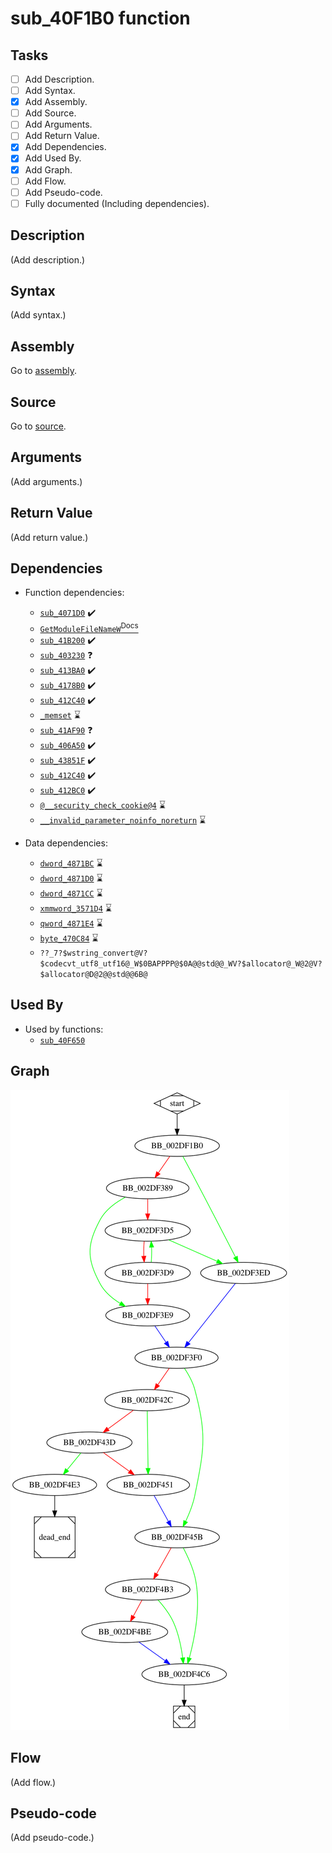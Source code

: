 # sub_40F1B0 function

## Tasks

- [ ] Add Description.
- [ ] Add Syntax.
- [X] Add Assembly.
- [ ] Add Source.
- [ ] Add Arguments.
- [ ] Add Return Value.
- [X] Add Dependencies.
- [X] Add Used By.
- [X] Add Graph.
- [ ] Add Flow.
- [ ] Add Pseudo-code.
- [ ] Fully documented (Including dependencies).

## Description

(Add description.)

## Syntax

(Add syntax.)

## Assembly

Go to [assembly](../asm/sub_40F1B0.asm).

## Source

Go to [source](../cc/sub_40F1B0.cc).

## Arguments

(Add arguments.)

## Return Value

(Add return value.)

## Dependencies

* Function dependencies:
  * [`sub_4071D0`](sub_4071D0.md) ✔️
  * [`GetModuleFileNameW`<sup>Docs</sup>](https://docs.microsoft.com/en-us/windows/win32/api/libloaderapi/nf-libloaderapi-getmodulefilenamew)
  * [`sub_41B200`](sub_41B200.md) ✔️
  * [`sub_403230`](sub_403230.md) ❓
  * [`sub_413BA0`](sub_413BA0.md) ✔️
  * [`sub_4178B0`](sub_4178B0.md) ✔️
  * [`sub_412C40`](sub_412C40.md) ✔️
  * [`_memset`](_memset.md) ⌛
  * [`sub_41AF90`](sub_41AF90.md) ❓
  * [`sub_406A50`](sub_406A50.md) ✔️
  * [`sub_43851F`](sub_43851F.md) ✔️
  * [`sub_412C40`](sub_412C40.md) ✔️
  * [`sub_412BC0`](sub_412BC0.md) ✔️
  * [`@__security_check_cookie@4`](@__security_check_cookie@4.md) ⌛
  * [`__invalid_parameter_noinfo_noreturn`](__invalid_parameter_noinfo_noreturn.md) ⌛

* Data dependencies:
  * [`dword_4871BC`](dword_4871BC.md) ⌛
  * [`dword_4871D0`](dword_4871D0.md) ⌛
  * [`dword_4871CC`](dword_4871CC.md) ⌛
  * [`xmmword_3571D4`](xmmword_4871D4.md) ⌛
  * [`qword_4871E4`](qword_4871E4.md) ⌛
  * [`byte_470C84`](byte_470C84.md) ⌛
  * `??_7?$wstring_convert@V?$codecvt_utf8_utf16@_W$0BAPPPP@$0A@@std@@_WV?$allocator@_W@2@V?$allocator@D@2@@std@@6B@`

## Used By

* Used by functions:
  * [`sub_40F650`](sub_40F650.md)

## Graph

![sub_40F1B0 Graph](../svg/sub_40F1B0.svg "sub_40F1B0 Graph")

## Flow

(Add flow.)

## Pseudo-code

(Add pseudo-code.)


